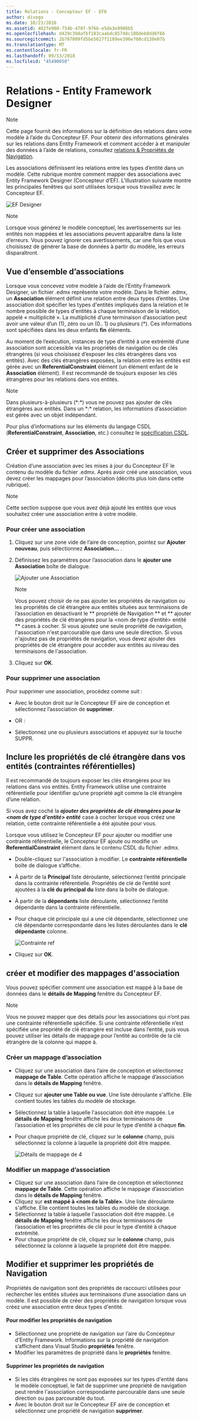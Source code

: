 ```yaml
---
title: Relations - Concepteur EF - EF6
author: divega
ms.date: 10/23/2016
ms.assetid: 402fe960-754b-470f-976b-e5de3e9986b5
ms.openlocfilehash: d429c39dafbf183caabdc85748c188deb8dd6f66
ms.sourcegitcommit: 2b787009fd5be5627f1189ee396e708cd130e07b
ms.translationtype: MT
ms.contentlocale: fr-FR
ms.lasthandoff: 09/13/2018
ms.locfileid: "45490650"
---
```

# <a name="relationships---ef-designer"></a>Relations - Entity Framework Designer
> [!NOTE]
> Cette page fournit des informations sur la définition des relations dans votre modèle à l’aide du Concepteur EF. Pour obtenir des informations générales sur les relations dans Entity Framework et comment accéder à et manipuler des données à l’aide de relations, consultez [relations & Propriétés de Navigation](~/ef6/fundamentals/relationships.md).

Les associations définissent les relations entre les types d’entité dans un modèle. Cette rubrique montre comment mapper des associations avec Entity Framework Designer (Concepteur d’EF). L’illustration suivante montre les principales fenêtres qui sont utilisées lorsque vous travaillez avec le Concepteur EF.

![EF Designer](~/ef6/media/efdesigner.png)

> [!NOTE]
> Lorsque vous générez le modèle conceptuel, les avertissements sur les entités non mappées et les associations peuvent apparaître dans la liste d’erreurs. Vous pouvez ignorer ces avertissements, car une fois que vous choisissez de générer la base de données à partir du modèle, les erreurs disparaîtront.

## <a name="associations-overview"></a>Vue d’ensemble d’associations

Lorsque vous concevez votre modèle à l’aide de l’Entity Framework Designer, un fichier .edmx représente votre modèle. Dans le fichier .edmx, un **Association** élément définit une relation entre deux types d’entités. Une association doit spécifier les types d'entités impliqués dans la relation et le nombre possible de types d'entités à chaque terminaison de la relation, appelé « multiplicité ». La multiplicité d’une terminaison d’association peut avoir une valeur d’un (1), zéro ou un (0.. 1) ou plusieurs (\*). Ces informations sont spécifiées dans les deux enfants **fin** éléments.

Au moment de l’exécution, instances de type d’entité à une extrémité d’une association sont accessible via les propriétés de navigation ou de clés étrangères (si vous choisissez d’exposer les clés étrangères dans vos entités). Avec des clés étrangères exposées, la relation entre les entités est gérée avec un **ReferentialConstraint** élément (un élément enfant de le **Association** élément). Il est recommandé de toujours exposer les clés étrangères pour les relations dans vos entités.

> [!NOTE]
> Dans plusieurs-à-plusieurs (\*:\*) vous ne pouvez pas ajouter de clés étrangères aux entités. Dans un \*:\* relation, les informations d’association est gérée avec un objet indépendant.

Pour plus d’informations sur les éléments du langage CSDL (**ReferentialConstraint**, **Association**, etc.) consultez le [spécification CSDL](~/ef6/modeling/designer/advanced/edmx/csdl-spec.md).

## <a name="create-and-delete-associations"></a>Créer et supprimer des Associations

Création d’une association avec les mises à jour du Concepteur EF le contenu du modèle du fichier .edmx. Après avoir créé une association, vous devez créer les mappages pour l’association (décrits plus loin dans cette rubrique).

> [!NOTE]
> Cette section suppose que vous avez déjà ajouté les entités que vous souhaitez créer une association entre à votre modèle.

### <a name="to-create-an-association"></a>Pour créer une association

1.  Cliquez sur une zone vide de l’aire de conception, pointez sur **Ajouter nouveau**, puis sélectionnez **Association...** .
2.  Définissez les paramètres pour l’association dans le **ajouter une Association** boîte de dialogue.

    ![Ajouter une Association](~/ef6/media/addassociation.png)

    > [!NOTE]
    > Vous pouvez choisir de ne pas ajouter les propriétés de navigation ou les propriétés de clé étrangère aux entités situées aux terminaisons de l’association en désactivant le ** propriété de Navigation ** et ** ajouter des propriétés de clé étrangères pour la &lt;nom de type d’entité&gt; entité ** cases à cocher. Si vous ajoutez une seule propriété de navigation, l'association n'est parcourable que dans une seule direction. Si vous n'ajoutez pas de propriétés de navigation, vous devez ajouter des propriétés de clé étrangère pour accéder aux entités au niveau des terminaisons de l'association.
    
3.  Cliquez sur **OK**.

### <a name="to-delete-an-association"></a>Pour supprimer une association

Pour supprimer une association, procédez comme suit :

-   Avec le bouton droit sur le Concepteur EF aire de conception et sélectionnez l’association de **supprimer**.

- OR :

-   Sélectionnez une ou plusieurs associations et appuyez sur la touche SUPPR.

## <a name="include-foreign-key-properties-in-your-entities-referential-constraints"></a>Inclure les propriétés de clé étrangère dans vos entités (contraintes référentielles)

Il est recommandé de toujours exposer les clés étrangères pour les relations dans vos entités. Entity Framework utilise une contrainte référentielle pour identifier qu’une propriété agit comme la clé étrangère d’une relation.

Si vous avez coché la ***ajouter des propriétés de clé étrangères pour la &lt;nom de type d’entité&gt; entité*** case à cocher lorsque vous créez une relation, cette contrainte référentielle a été ajoutée pour vous.

Lorsque vous utilisez le Concepteur EF pour ajouter ou modifier une contrainte référentielle, le Concepteur EF ajoute ou modifie un **ReferentialConstraint** élément dans le contenu CSDL du fichier .edmx.

-   Double-cliquez sur l'association à modifier.
    Le **contrainte référentielle** boîte de dialogue s’affiche.
-   À partir de la **Principal** liste déroulante, sélectionnez l’entité principale dans la contrainte référentielle.
    Propriétés de clé de l’entité sont ajoutées à la **clé du principal du** liste dans la boîte de dialogue.
-   À partir de la **dépendants** liste déroulante, sélectionnez l’entité dépendante dans la contrainte référentielle.
-   Pour chaque clé principale qui a une clé dépendante, sélectionnez une clé dépendante correspondante dans les listes déroulantes dans le **clé dépendante** colonne.

    ![Contrainte ref](~/ef6/media/refconstraint.png)

-   Cliquez sur **OK**.

## <a name="create-and-edit-association-mappings"></a>créer et modifier des mappages d'association

Vous pouvez spécifier comment une association est mappé à la base de données dans le **détails de Mapping** fenêtre du Concepteur EF.

> [!NOTE]
> Vous ne pouvez mapper que des détails pour les associations qui n’ont pas une contrainte référentielle spécifiée. Si une contrainte référentielle n’est spécifiée une propriété de clé étrangère est incluse dans l’entité, puis vous pouvez utiliser les détails de mappage pour l’entité au contrôle de la clé étrangère de la colonne qui mappe à.

### <a name="create-an-association-mapping"></a>Créer un mappage d’association

-   Cliquez sur une association dans l’aire de conception et sélectionnez **mappage de Table**.
    Cette opération affiche le mappage d’association dans le **détails de Mapping** fenêtre.
-   Cliquez sur **ajouter une Table ou vue**.
    Une liste déroulante s'affiche. Elle contient toutes les tables du modèle de stockage.
-   Sélectionnez la table à laquelle l'association doit être mappée.
    Le **détails de Mapping** fenêtre affiche les deux terminaisons de l’association et les propriétés de clé pour le type d’entité à chaque **fin**.
-   Pour chaque propriété de clé, cliquez sur le **colonne** champ, puis sélectionnez la colonne à laquelle la propriété doit être mappée.

    ![Détails de mappage de 4](~/ef6/media/mappingdetails4.png)

### <a name="edit-an-association-mapping"></a>Modifier un mappage d’association

-   Cliquez sur une association dans l’aire de conception et sélectionnez **mappage de Table**.
    Cette opération affiche le mappage d’association dans le **détails de Mapping** fenêtre.
-   Cliquez sur **est mappé à &lt;nom de la Table&gt;**.
    Une liste déroulante s'affiche. Elle contient toutes les tables du modèle de stockage.
-   Sélectionnez la table à laquelle l'association doit être mappée.
    Le **détails de Mapping** fenêtre affiche les deux terminaisons de l’association et les propriétés de clé pour le type d’entité à chaque extrémité.
-   Pour chaque propriété de clé, cliquez sur le **colonne** champ, puis sélectionnez la colonne à laquelle la propriété doit être mappée.

## <a name="edit-and-delete-navigation-properties"></a>Modifier et supprimer les propriétés de Navigation

Propriétés de navigation sont des propriétés de raccourci utilisées pour rechercher les entités situées aux terminaisons d’une association dans un modèle. Il est possible de créer des propriétés de navigation lorsque vous créez une association entre deux types d'entité.

#### <a name="to-edit-navigation-properties"></a>Pour modifier les propriétés de navigation

-   Sélectionnez une propriété de navigation sur l’aire du Concepteur d’Entity Framework.
    Informations sur la propriété de navigation s’affichent dans Visual Studio **propriétés** fenêtre.
-   Modifier les paramètres de propriété dans le **propriétés** fenêtre.

#### <a name="to-delete-navigation-properties"></a>Supprimer les propriétés de navigation

-   Si les clés étrangères ne sont pas exposées sur les types d'entité dans le modèle conceptuel, le fait de supprimer une propriété de navigation peut rendre l'association correspondante parcourable dans une seule direction ou pas parcourable du tout.
-   Avec le bouton droit sur le Concepteur EF aire de conception et sélectionnez une propriété de navigation **supprimer**.
